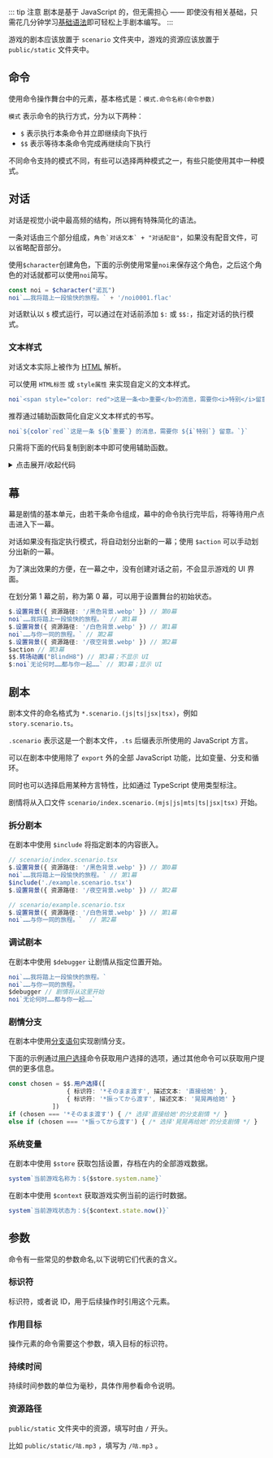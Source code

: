 ::: tip 注意
剧本是基于 JavaScript 的，但无需担心 —— 即使没有相关基础，只需花几分钟学习[基础语法](./code)即可轻松上手剧本编写。
:::

游戏的剧本应该放置于 `scenario` 文件夹中，游戏的资源应该放置于 `public/static` 文件夹中。

## 命令

使用命令操作舞台中的元素，基本格式是：`模式.命令名称(命令参数)`

`模式` 表示命令的执行方式，分为以下两种：

-   `$` 表示执行本条命令并立即继续向下执行
-   `$$` 表示等待本条命令完成再继续向下执行

不同命令支持的模式不同，有些可以选择两种模式之一，有些只能使用其中一种模式。

## 对话

对话是视觉小说中最高频的结构，所以拥有特殊简化的语法。

一条对话由三个部分组成，`` 角色`对话文本` + "对话配音" ``，如果没有配音文件，可以省略配音部分。

使用`$character`创建角色，下面的示例使用常量`noi`来保存这个角色，之后这个角色的对话就都可以使用`noi`简写。

```ts
const noi = $character("诺瓦")
noi`……我将踏上一段愉快的旅程。` + '/noi0001.flac'
```

对话默认以 `$` 模式运行，可以通过在对话前添加 `$:` 或 `$$:`，指定对话的执行模式。

### 文本样式

对话文本实际上被作为 [HTML](./code#html) 解析。

可以使用 `HTML标签` 或 `style属性` 来实现自定义的文本样式。

```ts
noi`<span style="color: red">这是一条<b>重要</b>的消息，需要你<i>特别</i>留意。</span>`
```

推荐通过辅助函数简化自定义文本样式的书写。

```ts
noi`${color`red``这是一条 ${b`重要`} 的消息，需要你 ${i`特别`} 留意。`}`
```

只需将下面的代码复制到剧本中即可使用辅助函数。

<details>
<summary>点击展开/收起代码</summary>

```ts
const build = (strings: TemplateStringsArray, values: any[]) =>
    strings.reduce((acc, str, i) => acc + str + (i < values.length ? values[i] : ''), '')

/**
 * 将文本显示为加粗文本。
 */
const b = (strings: TemplateStringsArray, ...values: any[]) => `<b>${build(strings, values)}</b>`;

/**
 * 将文本显示为斜体文本。
 */
const i = (strings: TemplateStringsArray, ...values: any[]) => `<i>${build(strings, values)}</i>`;

/**
 * 将文本显示为下划线文本。
 */
const u = (strings: TemplateStringsArray, ...values: any[]) => `<u>${build(strings, values)}</u>`;

/**
 * 将文本显示为删除线文本。
 */
const s = (strings: TemplateStringsArray, ...values: any[]) => `<s>${build(strings, values)}</s>`;

/**
 * 将文本显示为自定义颜色文本。
 * @example
 * color`red``这是一段红色文本`
 */
const color =
    (strings0: TemplateStringsArray, ...values0: any[]) =>
    (strings1: TemplateStringsArray, ...values1: any[]) =>
        `<span style="color: ${build(strings0, values0)}">${build(strings1, values1)}</span>`;

/**
 * 将文本显示为自定义样式文本。
 * @example
 * style`opacity: 0;``这是一段透明文本`
 */
const style =
    (strings0: TemplateStringsArray, ...values0: any[]) =>
    (strings1: TemplateStringsArray, ...values1: any[]) =>
        `<span style="${build(strings0, values0)}">${build(strings1, values1)}</span>`;

/**
 * 将文本显示为注音文本。
 * @example
 * ruby`zhù yīn``注音`
 */
const ruby =
    (strings0: TemplateStringsArray, ...values0: any[]) =>
    (strings1: TemplateStringsArray, ...values1: any[]) =>
        `<ruby>${build(strings1, values1)}<rt>${build(strings0, values0)}</rt></ruby>`;
```

</details>

## 幕

幕是剧情的基本单元，由若干条命令组成，幕中的命令执行完毕后，将等待用户点击进入下一幕。

对话如果没有指定执行模式，将自动划分出新的一幕；使用 `$action` 可以手动划分出新的一幕。

为了演出效果的方便，在一幕之中，没有创建对话之前，不会显示游戏的 UI 界面。

在划分第 1 幕之前，称为第 0 幕，可以用于设置舞台的初始状态。

```ts
$.设置背景({ 资源路径: '/黑色背景.webp' }) // 第0幕
noi`……我将踏上一段愉快的旅程。` // 第1幕
$.设置背景({ 资源路径: '/白色背景.webp' }) // 第1幕
noi`……与你一同的旅程。` // 第2幕
$.设置背景({ 资源路径: '/夜空背景.webp' }) // 第2幕
$action // 第3幕
$$.转场动画("BlindH8") // 第3幕；不显示 UI
$:noi`无论何时……都与你一起……` // 第3幕；显示 UI
```

## 剧本

剧本文件的命名格式为 `*.scenario.(js|ts|jsx|tsx)`，例如 `story.scenario.ts`。

`.scenario` 表示这是一个剧本文件，`.ts` 后缀表示所使用的 JavaScript 方言。

可以在剧本中使用除了 `export` 外的全部 JavaScript 功能，比如变量、分支和循环。

同时也可以选择启用某种方言特性，比如通过 TypeScript 使用类型标注。

剧情将从入口文件 `scenario/index.scenario.(mjs|js|mts|ts|jsx|tsx)` 开始。

### 拆分剧本

在剧本中使用 `$include` 将指定剧本的内容嵌入。

```ts
// scenario/index.scenario.tsx
$.设置背景({ 资源路径: '/黑色背景.webp' }) // 第0幕
noi`……我将踏上一段愉快的旅程。` // 第1幕
$include('./example.scenario.tsx')
$.设置背景({ 资源路径: '/夜空背景.webp' }) // 第2幕
```

```ts
// scenario/example.scenario.tsx
$.设置背景({ 资源路径: '/白色背景.webp' }) // 第1幕
noi`……与你一同的旅程。`  // 第2幕
```

### 调试剧本

在剧本中使用 `$debugger` 让剧情从指定位置开始。

```ts
noi`……我将踏上一段愉快的旅程。`
noi`……与你一同的旅程。`
$debugger // 剧情将从这里开始
noi`无论何时……都与你一起……`
```

### 剧情分支

在剧本中使用[分支语句](./code#分支)实现剧情分支。

下面的示例通过[用户选择](./api#用户选择)命令获取用户选择的选项，通过其他命令可以获取用户提供的更多信息。

```ts
const chosen = $$.用户选择([
                { 标识符: '*そのまま渡す', 描述文本: '直接给她' },
                { 标识符: '*振ってから渡す', 描述文本: '晃晃再给她' }
            ])
if (chosen === '*そのまま渡す') { /* 选择'直接给她'的分支剧情 */ }
else if (chosen === '*振ってから渡す') { /* 选择'晃晃再给她'的分支剧情 */ }
```

### 系统变量

在剧本中使用 `$store` 获取包括设置，存档在内的全部游戏数据。

```ts
system`当前游戏名称为：${$store.system.name}`
```

在剧本中使用 `$context` 获取游戏实例当前的运行时数据。

```ts
system`当前游戏状态为：${$context.state.now()}`
```

## 参数

命令有一些常见的参数命名,以下说明它们代表的含义。

### 标识符

标识符，或者说 ID，用于后续操作时引用这个元素。

### 作用目标

操作元素的命令需要这个参数，填入目标的标识符。

### 持续时间

持续时间参数的单位为毫秒，具体作用参看命令说明。

### 资源路径

`public/static` 文件夹中的资源，填写时由 `/` 开头。

比如 `public/static/咕.mp3` ，填写为 `/咕.mp3` 。
